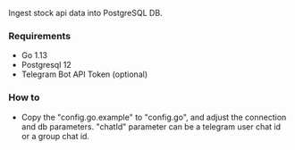 Ingest stock api data into PostgreSQL DB.

### Requirements ###
- Go 1.13
- Postgresql 12
- Telegram Bot API Token (optional)

### How to ###
- Copy the "config.go.example" to "config.go", and adjust the connection and db parameters. "chatId" parameter can be a telegram user chat id or a group chat id.
